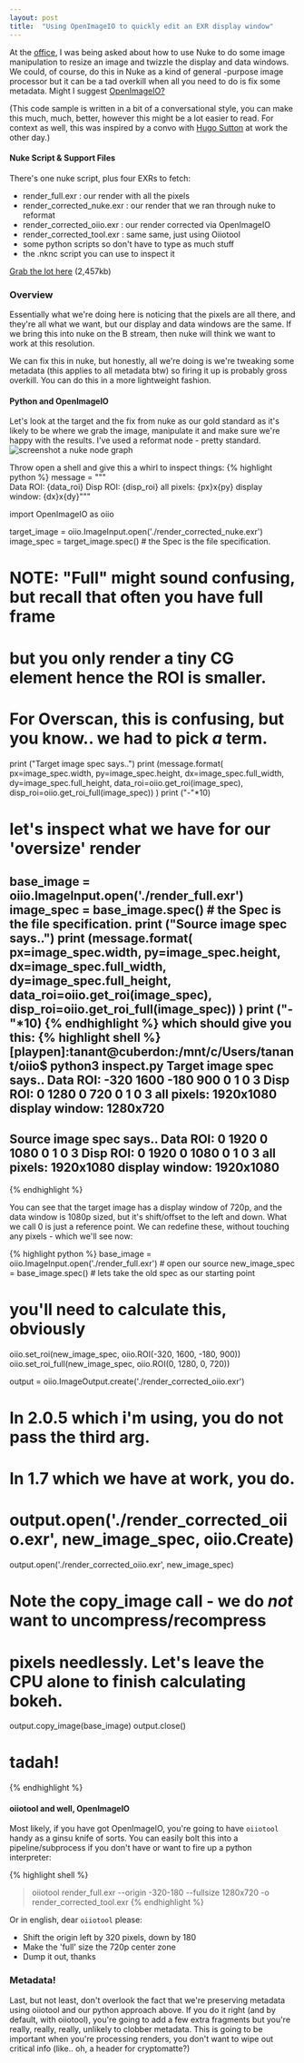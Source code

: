 ```yaml
---
layout: post
title:  "Using OpenImageIO to quickly edit an EXR display window"
---
```


At the [office](http://dneg.com), I was being asked about how to use Nuke
to do some image manipulation to resize an image and twizzle the display
and data windows. We could, of course, do this in Nuke as a kind of general
-purpose image processor but it can be a tad overkill when all you need to do
is fix some metadata. Might I suggest [OpenImageIO?](https://openimageio.readthedocs.io/en/release-2.2.8.0/)

(This code sample is written in a bit of a conversational style, you can make
this much, much, better, however this might be a lot easier to read. For 
context as well, this was inspired by a convo with [Hugo Sutton](https://www.hugosutton.com/)
at work the other day.)

#### Nuke Script & Support Files
There's one nuke script, plus four EXRs to fetch:

- render_full.exr : our render with all the pixels
- render_corrected_nuke.exr : our render that we ran through nuke to reformat
- render_corrected_oiio.exr : our render corrected via OpenImageIO
- render_corrected_tool.exr : same same, just using Oiiotool
- some python scripts so don't have to type as much stuff
- the .nknc script you can use to inspect it

[Grab the lot here](/assets/resources/oiio_files.zip) (2,457kb)

### Overview
Essentially what we're doing here is noticing that the pixels are all there,
and they're all what we want, but our display and data windows are the same. If
we bring this into nuke on the B stream, then nuke will think we want to work
at this resolution.

We can fix this in nuke, but honestly, all we're doing is we're tweaking some
metadata (this applies to all metadata btw) so firing it up is probably gross
overkill. You can do this in a more lightweight fashion.

#### Python and OpenImageIO 
Let's look at the target and the fix from nuke as our gold standard as it's
likely to be where we grab the image, manipulate it and make sure we're happy
with the results. I've used a reformat node - pretty standard.
![screenshot a nuke node graph](/assets/images/fix_it_in_nuke.png)

Throw open a shell and give this a whirl to inspect things:
{% highlight python %}
message = """\
        Data ROI: {data_roi}
        Disp ROI: {disp_roi}
      all pixels: {px}x{py}
  display window: {dx}x{dy}"""

import OpenImageIO as oiio

target_image = oiio.ImageInput.open('./render_corrected_nuke.exr')
image_spec = target_image.spec()  # the Spec is the file specification.

# NOTE: "Full" might sound confusing, but recall that often you have full frame
# but you only render a tiny CG element hence the ROI is smaller. 
# For Overscan, this is confusing, but you know.. we had to pick _a_ term.
print ("Target image spec says..")
print (message.format(
            px=image_spec.width,
            py=image_spec.height,
            dx=image_spec.full_width,
            dy=image_spec.full_height,
            data_roi=oiio.get_roi(image_spec),
            disp_roi=oiio.get_roi_full(image_spec))
        )
print ("-"*10)

# let's inspect what we have for our 'oversize' render
base_image = oiio.ImageInput.open('./render_full.exr')
image_spec = base_image.spec()  # the Spec is the file specification.
print ("Source image spec says..")
print (message.format(
            px=image_spec.width,
            py=image_spec.height,
            dx=image_spec.full_width,
            dy=image_spec.full_height,
            data_roi=oiio.get_roi(image_spec),
            disp_roi=oiio.get_roi_full(image_spec))
        )
print ("-"*10)
{% endhighlight %}
which should give you this:
{% highlight shell %}
[playpen]:tanant@cuberdon:/mnt/c/Users/tanant/oiio$ python3 inspect.py
Target image spec says..
        Data ROI: -320 1600 -180 900 0 1 0 3 
        Disp ROI: 0 1280 0 720 0 1 0 3
      all pixels: 1920x1080
  display window: 1280x720
----------
Source image spec says..
        Data ROI: 0 1920 0 1080 0 1 0 3
        Disp ROI: 0 1920 0 1080 0 1 0 3
      all pixels: 1920x1080
  display window: 1920x1080
----------
{% endhighlight %}

You can see that the target image has a display window of 720p, and the data
window is 1080p sized, but it's shift/offset to the left and down. What we
call 0 is just a reference point. We can redefine these, without touching any
pixels - which we'll see now:

{% highlight python %}
base_image = oiio.ImageInput.open('./render_full.exr')  # open our source
new_image_spec = base_image.spec()  # lets take the old spec as our starting point

# you'll need to calculate this, obviously
oiio.set_roi(new_image_spec, oiio.ROI(-320, 1600, -180, 900))  
oiio.set_roi_full(new_image_spec, oiio.ROI(0, 1280, 0, 720))

output = oiio.ImageOutput.create('./render_corrected_oiio.exr')
# In 2.0.5 which i'm using, you do not pass the third arg.
# In 1.7 which we have at work, you do.
# output.open('./render_corrected_oiio.exr', new_image_spec, oiio.Create)
output.open('./render_corrected_oiio.exr', new_image_spec)

# Note the copy_image call - we do _not_ want to uncompress/recompress
# pixels needlessly. Let's leave the CPU alone to finish calculating bokeh.
output.copy_image(base_image)
output.close()
# tadah!
{% endhighlight %}

#### oiiotool and well, OpenImageIO
Most likely, if you have got OpenImageIO, you're going to have `oiiotool` handy
as a ginsu knife of sorts. You can easily bolt this into a pipeline/subprocess
if you don't have or want to fire up a python interpreter:

{% highlight shell %}
> oiiotool render_full.exr --origin -320-180 --fullsize 1280x720 -o render_corrected_tool.exr
{% endhighlight %}

Or in english, dear `oiiotool` please:
 - Shift the origin left by 320 pixels, down by 180
 - Make the 'full' size the 720p center zone
 - Dump it out, thanks

### Metadata!
Last, but not least, don't overlook the fact that we're preserving metadata
using oiiotool and our python approach above. If you do it right (and by
default, with oiiotool), you're going to add a few extra fragments but you're
really, really, really, unlikely to clobber metadata. This is going to
be important when you're processing renders, you don't want to wipe out
critical info (like.. oh, a header for cryptomatte?)